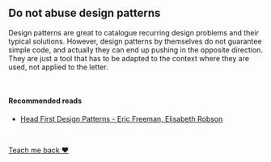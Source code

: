 ## Do not abuse design patterns
Design patterns are great to catalogue recurring design problems and their typical solutions. However, design patterns by themselves
do not guarantee simple code, and actually they can end up pushing in the opposite direction. They are just a tool that
has to be adapted to the context where they are used, not applied to the letter.

<br/>  

#### Recommended reads
* [Head First Design Patterns - Eric Freeman, Elisabeth Robson](https://www.goodreads.com/book/show/58128.Head_First_Design_Patterns)

<br/>  

[Teach me back ❤️](/introduction/introduction.html#teach-me-back)